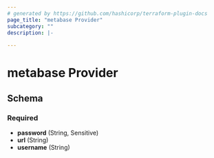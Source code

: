 ```yaml
---
# generated by https://github.com/hashicorp/terraform-plugin-docs
page_title: "metabase Provider"
subcategory: ""
description: |-
  
---
```


# metabase Provider





<!-- schema generated by tfplugindocs -->
## Schema

### Required

- **password** (String, Sensitive)
- **url** (String)
- **username** (String)
